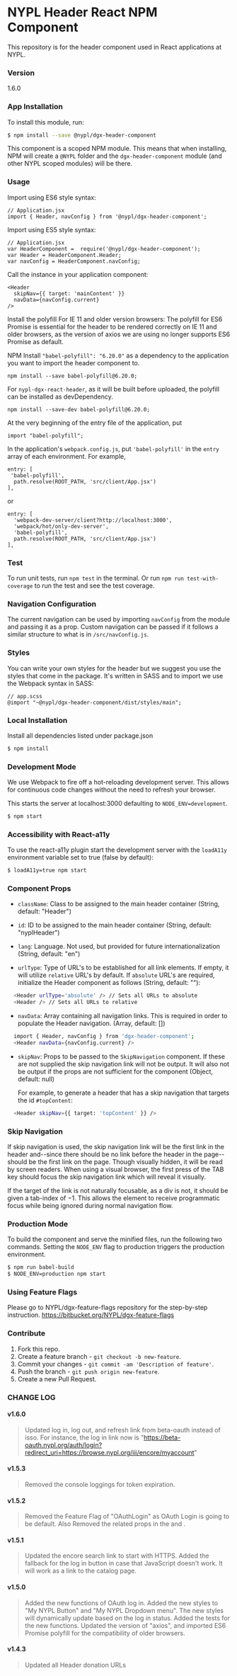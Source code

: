 # NYPL Header React NPM Component

This repository is for the header component used in React applications at NYPL.

### Version

1.6.0

### App Installation

To install this module, run:

```sh
$ npm install --save @nypl/dgx-header-component
```

This component is a scoped NPM module. This means that when installing, NPM will create a `@NYPL` folder and the `dgx-header-component` module (and other NYPL scoped modules) will be there.

### Usage

Import using ES6 style syntax:
```
// Application.jsx
import { Header, navConfig } from '@nypl/dgx-header-component';
```

Import using ES5 style syntax:
```
// Application.jsx
var HeaderComponent =  require('@nypl/dgx-header-component');
var Header = HeaderComponent.Header;
var navConfig = HeaderComponent.navConfig;
```

Call the instance in your application component:
```
<Header
  skipNav={{ target: 'mainContent' }}
  navData={navConfig.current}
/>
```

Install the polyfill For IE 11 and older version browsers:
The polyfill for ES6 Promise is essential for the header to be rendered correctly on IE 11 and older browsers, as the version of axios we are using no longer supports ES6 Promise as default.

NPM Install `"babel-polyfill": "6.20.0"` as a dependency to the application you want to import the header component to.

```
npm install --save babel-polyfill@6.20.0;
```

For `nypl-dgx-react-header`, as it will be built before uploaded, the polyfill can be installed as 
devDependency.

```
npm install --save-dev babel-polyfill@6.20.0;
```

At the very beginning of the entry file of the application, put

```
import "babel-polyfill";
```

In the application's `webpack.config.js`, put `'babel-polyfill'` in the `entry` array of each environment. For example,

```
entry: [
 'babel-polyfill',
  path.resolve(ROOT_PATH, 'src/client/App.jsx')
],
```

or

```
entry: [
  'webpack-dev-server/client?http://localhost:3000',
  'webpack/hot/only-dev-server',
  'babel-polyfill',
  path.resolve(ROOT_PATH, 'src/client/App.jsx')
],
```

### Test

To run unit tests, run `npm test` in the terminal. Or run `npm run test-with-coverage` to run the test and see the test coverage.

### Navigation Configuration
The current navigation can be used by importing `navConfig` from the module and passing it as a prop. Custom navigation can be passed if it follows a similar structure to what is in `/src/navConfig.js`.

### Styles
You can write your own styles for the header but we suggest you use the styles that come in the package. It's written in SASS and to import we use the Webpack syntax in SASS:

```
// app.scss
@import "~@nypl/dgx-header-component/dist/styles/main";
```

### Local Installation
Install all dependencies listed under package.json

```sh
$ npm install
```

### Development Mode
We use Webpack to fire off a hot-reloading development server. This allows for continuous code changes without the need to refresh your browser.

This starts the server at localhost:3000 defaulting to `NODE_ENV=development`.

```sh
$ npm start
```

### Accessibility with React-a11y
To use the react-a11y plugin start the development server with the `loadA11y` environment variable set to true (false by default):

```sh
$ loadA11y=true npm start
```

### Component Props

- `className`: Class to be assigned to the main header container (String, default: "Header")

- `id`: ID to be assigned to the main header container (String, default: "nyplHeader")

- `lang`: Language. Not used, but provided for future internationalization (String, default: "en")

- `urlType`: Type of URL's to be established for all link elements. If empty, it will utilize `relative` URL's by default. If `absolute` URL's are required, initialize the Header component as follows (String, default: ""):

```sh
  <Header urlType='absolute' /> // Sets all URLs to absolute
  <Header /> // Sets all URLs to relative
```

- `navData`: Array containing all navigation links. This is required in order to populate the Header navigation. (Array, default: [])

```sh
  import { Header, navConfig } from 'dgx-header-component';
  <Header navData={navConfig.current} />
```

- `skipNav`: Props to be passed to the `SkipNavigation` component. If these are
  not supplied the skip navigation link will not be output. It will also not be
  output if the props are not sufficient for the component (Object, default:
  null)

  For example, to generate a header that has a skip navigation that targets the id
`#topContent`:

```sh
  <Header skipNav={{ target: 'topContent' }} />
```

### Skip Navigation

If skip navigation is used, the skip navigation link will be the first link in
the header and--since there should be no link before the header in the
page--should be the first link on the page. Though visually hidden, it will be
read by screen readers. When using a visual browser, the first press of the TAB
key should focus the skip navigation link which will reveal it visually.

If the target of the link is not naturally focusable, as a div is not, it should
be given a tab-index of −1. This allows the element to receive programmatic focus
while being ignored during normal navigation flow.

### Production Mode
To build the component and serve the minified files, run the following two commands. Setting the `NODE_ENV` flag to production triggers the production environment.

```sh
$ npm run babel-build
$ NODE_ENV=production npm start
```

### Using Feature Flags

Please go to NYPL/dgx-feature-flags repository for the step-by-step instruction.
https://bitbucket.org/NYPL/dgx-feature-flags

### Contribute

1. Fork this repo.
2. Create a feature branch - `git checkout -b new-feature`.
3. Commit your changes - `git commit -am 'Description of feature'`.
4. Push the branch - `git push origin new-feature`.
5. Create a new Pull Request.

### CHANGE LOG

#### v1.6.0
> Updated log in, log out, and refresh link from beta-oauth instead of isso.
For instance, the log in link now is "https://beta-oauth.nypl.org/auth/login?redirect_uri=https://browse.nypl.org/iii/encore/myaccount"

#### v1.5.3
> Removed the console loggings for token expiration.

#### v1.5.2
> Removed the Feature Flag of "OAuthLogin" as OAuth Login is going to be default. Also Removed the related props in the <MyNypl> and <MobileMyNypl>.

#### v1.5.1
> Updated the encore search link to start with HTTPS.
> Added the fallback for the log in button in case that JavaScript doesn't work. It will work as a link to the catalog page.

#### v1.5.0
> Added the new functions of OAuth log in.
> Added the new styles to "My NYPL Button" and "My NYPL Dropdown menu". The new styles will dynamically update based on the log in status.
> Added the tests for the new functions.
> Updated the version of "axios", and imported ES6 Promise polyfill for the compatibility of older browsers.

#### v1.4.3
> Updated all Header donation URLs
